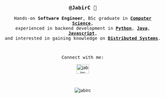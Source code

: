 <!--
**JabirC/JabirC** is a ✨ _special_ ✨ repository because its `README.md` (this file) appears on your GitHub profile.

Here are some ideas to get you started:

- 🔭 I’m currently working on ...
- 🌱 I’m currently learning ...
- 👯 I’m looking to collaborate on ...
- 🤔 I’m looking for help with ...
- 💬 Ask me about ...
- 📫 How to reach me: ...
- 😄 Pronouns: ...
- ⚡ Fun fact: ...
-->

<div align='center'>
  
<h3>
    <samp>
        <strong>@JabirC</strong> 👋
    </samp>
</h3>
<p>
    <samp>
        Hands-on <strong>Software Engineer</strong>, BSc graduate in <strong><a href="https://www.hunter.cuny.edu/csci">Computer Science</a></strong>, <br>
        experienced in backend development in <strong><a href="https://www.python.org">Python</a></strong>,
        <strong><a href="https://dev.java">Java</a></strong>,
        <strong><a href="https://www.javascript.com">Javascript</a></strong>,<br> and interested in gaining knowledge on
        <strong><a href="https://www.oreilly.com/library/view/designing-distributed-systems/9781491983638">Distributed Systems</a></strong>.<br>
    </samp>
</p>

<br>

<samp align="center">Connect with me: </samp>
<p align="center">
<a href="https://linkedin.com/in/jabirc" target="blank"><img align="center" src="https://raw.githubusercontent.com/rahuldkjain/github-profile-readme-generator/master/src/images/icons/Social/linked-in-alt.svg" alt="jabirc" height="30" width="40" /></a>
</p>

</div>

<br>


<p align="center"><img align="center" src="https://github-readme-stats.vercel.app/api/top-langs?username=jabirc&show_icons=true&locale=en&layout=compact" alt="jabirc" /></p>
